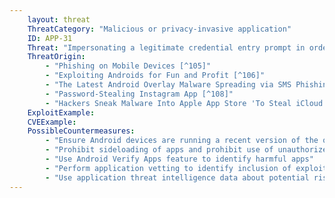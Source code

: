 ```yaml
---
    layout: threat
    ThreatCategory: "Malicious or privacy-invasive application"
    ID: APP-31
    Threat: "Impersonating a legitimate credential entry prompt in order to trick the user into entering credentials into an app controlled by an attacker."
    ThreatOrigin:
        - "Phishing on Mobile Devices [^105]"
        - "Exploiting Androids for Fun and Profit [^106]"
        - "The Latest Android Overlay Malware Spreading via SMS Phishing in Europe [^107]"
        - "Password-Stealing Instagram App [^108]"
        - "Hackers Sneak Malware Into Apple App Store 'To Steal iCloud Passwords' [^109]"
    ExploitExample:
    CVEExample:
    PossibleCountermeasures:
        - "Ensure Android devices are running a recent version of the operating system, as starting in Android 5.0, ActivityManager.getRunningTasks() has been modified to stop leaking information about the current foreground activity, increasing the difficulty of malicious apps being able to perform a user interface spoofing attack"
        - "Prohibit sideloading of apps and prohibit use of unauthorized app stores"
        - "Use Android Verify Apps feature to identify harmful apps"
        - "Perform application vetting to identify inclusion of exploit code or inappropriate behaviors by apps"
        - "Use application threat intelligence data about potential risks associated with apps installed on devices"
---
```

